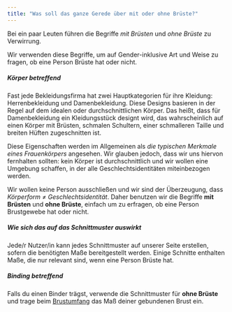 ```yaml
---
title: "Was soll das ganze Gerede über mit oder ohne Brüste?"
---
```


Bei ein paar Leuten führen die Begriffe _mit Brüsten_ und _ohne Brüste_ zu Verwirrung.

Wir verwenden diese Begriffe, um auf Gender-inklusive Art und Weise zu fragen, ob eine Person Brüste hat oder nicht.

##### Körper betreffend

Fast jede Bekleidungsfirma hat zwei Hauptkategorien für ihre Kleidung: Herrenbekleidung und Damenbekleidung. Diese Designs basieren in der Regel auf dem idealen oder durchschnittlichen Körper. Das heißt, dass für Damenbekleidung ein Kleidungsstück designt wird, das wahrscheinlich auf einen Körper mit Brüsten, schmalen Schultern, einer schmalleren Taille und breiten Hüften zugeschnitten ist.

Diese Eigenschaften werden im Allgemeinen als _die typischen Merkmale eines Frauenkörpers_ angesehen. Wir glauben jedoch, dass wir uns hiervon fernhalten sollten: kein Körper ist durchschnittlich und wir wollen eine Umgebung schaffen, in der alle Geschlechtsidentitäten miteinbezogen werden.

Wir wollen keine Person ausschließen und wir sind der Überzeugung, dass _Körperform ≠ Geschlechtsidentität_. Daher benutzen wir die Begriffe **mit Brüsten** und **ohne Brüste**, einfach um zu erfragen, ob eine Person Brustgewebe hat oder nicht.

##### Wie sich das auf das Schnittmuster auswirkt

Jede/r Nutzer/in kann jedes Schnittmuster auf unserer Seite erstellen, sofern die benötigten Maße bereitgestellt werden. Einige Schnitte enthalten Maße, die nur relevant sind, wenn eine Person Brüste hat.

##### Binding betreffend

Falls du einen Binder trägst, verwende die Schnittmuster für **ohne Brüste** und trage beim [Brustumfang](/docs/measurements/chest/) das Maß deiner gebundenen Brust ein.

